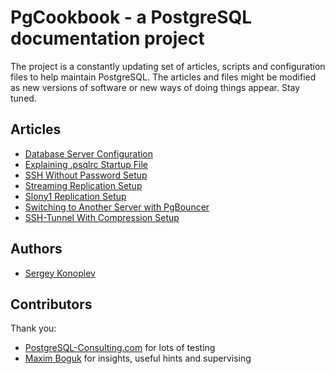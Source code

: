 # PgCookbook - a PostgreSQL documentation project

The project is a constantly updating set of articles, scripts and
configuration files to help maintain PostgreSQL. The articles and
files might be modified as new versions of software or new ways of
doing things appear. Stay tuned.

## Articles

- [Database Server Configuration](database_server_configuration.md)
- [Explaining .psqlrc Startup File](explaining_psqlrc_startup_file.md)
- [SSH Without Password Setup](ssh_without_password_setup.md)
- [Streaming Replication Setup](streaming_replication_setup.md)
- [Slony1 Replication Setup](slony1_replication_setup.md)
- [Switching to Another Server with PgBouncer](switching_to_another_server_with_pgbouncer.md)
- [SSH-Tunnel With Compression Setup](ssh_tunnel_with_compression_setup.md)

## Authors

- [Sergey Konoplev](mailto:gray.ru@gmail.com)

## Contributors

Thank you:

- [PostgreSQL-Consulting.com](http://www.postgresql-consulting.com)
  for lots of testing
- [Maxim Boguk](mailto:maxim.boguk@gmail.com) for insights, useful
  hints and supervising
